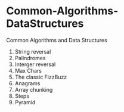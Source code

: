 # Common-Algorithms-DataStructures
Common Algorithms and Data Structures

1. String reversal
2. Palindromes
3. Interger reversal
4. Max Chars
5. The classic FizzBuzz
6. Anagrams
7. Array chunking
8. Steps
9. Pyramid
